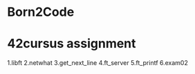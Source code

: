 # Born2Code

# 42cursus assignment

1.libft 
2.netwhat 
3.get_next_line 
4.ft_server 
5.ft_printf 
6.exam02 
